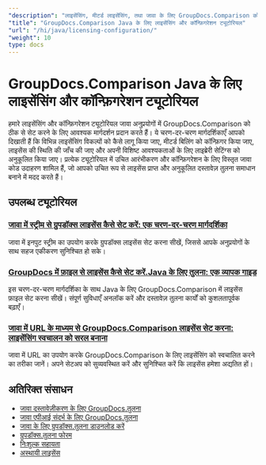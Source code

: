 ```yaml
---
"description": "लाइसेंसिंग, मीटर्ड लाइसेंसिंग, तथा जावा के लिए GroupDocs.Comparison को कॉन्फ़िगर करने के लिए संपूर्ण ट्यूटोरियल।"
"title": "GroupDocs.Comparison Java के लिए लाइसेंसिंग और कॉन्फ़िगरेशन ट्यूटोरियल"
"url": "/hi/java/licensing-configuration/"
"weight": 10
type: docs
---
```

# GroupDocs.Comparison Java के लिए लाइसेंसिंग और कॉन्फ़िगरेशन ट्यूटोरियल

हमारे लाइसेंसिंग और कॉन्फ़िगरेशन ट्यूटोरियल जावा अनुप्रयोगों में GroupDocs.Comparison को ठीक से सेट करने के लिए आवश्यक मार्गदर्शन प्रदान करते हैं। ये चरण-दर-चरण मार्गदर्शिकाएँ आपको दिखाती हैं कि विभिन्न लाइसेंसिंग विकल्पों को कैसे लागू किया जाए, मीटर्ड बिलिंग को कॉन्फ़िगर किया जाए, लाइसेंस की स्थिति की जाँच की जाए और अपनी विशिष्ट आवश्यकताओं के लिए लाइब्रेरी सेटिंग्स को अनुकूलित किया जाए। प्रत्येक ट्यूटोरियल में उचित आरंभीकरण और कॉन्फ़िगरेशन के लिए विस्तृत जावा कोड उदाहरण शामिल हैं, जो आपको उचित रूप से लाइसेंस प्राप्त और अनुकूलित दस्तावेज़ तुलना समाधान बनाने में मदद करते हैं।

## उपलब्ध ट्यूटोरियल

### [जावा में स्ट्रीम से ग्रुपडॉक्स लाइसेंस कैसे सेट करें: एक चरण-दर-चरण मार्गदर्शिका](./set-groupdocs-license-stream-java-guide/)
जावा में इनपुट स्ट्रीम का उपयोग करके ग्रुपडॉक्स लाइसेंस सेट करना सीखें, जिससे आपके अनुप्रयोगों के साथ सहज एकीकरण सुनिश्चित हो सके।

### [GroupDocs में फ़ाइल से लाइसेंस कैसे सेट करें.Java के लिए तुलना: एक व्यापक गाइड](./groupdocs-comparison-license-setup-java/)
इस चरण-दर-चरण मार्गदर्शिका के साथ Java के लिए GroupDocs.Comparison में लाइसेंस फ़ाइल सेट करना सीखें। संपूर्ण सुविधाएँ अनलॉक करें और दस्तावेज़ तुलना कार्यों को कुशलतापूर्वक बढ़ाएँ।

### [जावा में URL के माध्यम से GroupDocs.Comparison लाइसेंस सेट करना: लाइसेंसिंग स्वचालन को सरल बनाना](./set-groupdocs-comparison-license-url-java/)
जावा में URL का उपयोग करके GroupDocs.Comparison के लिए लाइसेंसिंग को स्वचालित करने का तरीका जानें। अपने सेटअप को सुव्यवस्थित करें और सुनिश्चित करें कि लाइसेंस हमेशा अद्यतित हों।

## अतिरिक्त संसाधन

- [जावा दस्तावेज़ीकरण के लिए GroupDocs.तुलना](https://docs.groupdocs.com/comparison/java/)
- [जावा एपीआई संदर्भ के लिए GroupDocs.तुलना](https://reference.groupdocs.com/comparison/java/)
- [जावा के लिए ग्रुपडॉक्स.तुलना डाउनलोड करें](https://releases.groupdocs.com/comparison/java/)
- [ग्रुपडॉक्स.तुलना फोरम](https://forum.groupdocs.com/c/comparison)
- [निःशुल्क सहायता](https://forum.groupdocs.com/)
- [अस्थायी लाइसेंस](https://purchase.groupdocs.com/temporary-license/)